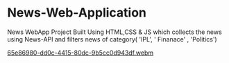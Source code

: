 # News-Web-Application
News WebApp Project Built Using HTML,CSS &amp; JS which collects the news using News-API and filters news of category( 'IPL', ' Finanace' , 'Politics')



[65e86980-dd0c-4415-80dc-9b5cc0d943df.webm](https://github.com/real-coder007Ravi/News-Web-Application/assets/87241044/246fbac9-ff0e-47ff-88fb-3c9533b987e0)
